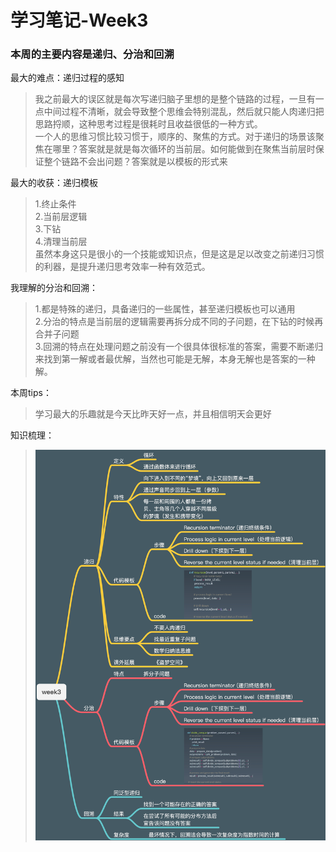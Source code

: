 # 学习笔记-Week3
### 本周的主要内容是递归、分治和回溯  
最大的难点：递归过程的感知  
> 我之前最大的误区就是每次写递归脑子里想的是整个链路的过程，一旦有一点中间过程不清晰，就会导致整个思维会特别混乱，然后就只能人肉递归把思路捋顺，这种思考过程是很耗时且收益很低的一种方式。   
> 一个人的思维习惯比较习惯于，顺序的、聚焦的方式。对于递归的场景该聚焦在哪里？答案就是就是每次循环的当前层。如何能做到在聚焦当前层时保证整个链路不会出问题？答案就是以模板的形式来  


最大的收获：递归模板
> 1.终止条件  
2.当前层逻辑  
3.下钻  
4.清理当前层  
虽然本身这只是很小的一个技能或知识点，但是这是足以改变之前递归习惯的利器，是提升递归思考效率一种有效范式。  


我理解的分治和回溯：
> 1.都是特殊的递归，具备递归的一些属性，甚至递归模板也可以通用  
2.分治的特点是当前层的逻辑需要再拆分成不同的子问题，在下钻的时候再合并子问题  
3.回溯的特点在处理问题之前没有一个很具体很标准的答案，需要不断递归来找到第一解或者最优解，当然也可能是无解，本身无解也是答案的一种解。  

本周tips：
> 学习最大的乐趣就是今天比昨天好一点，并且相信明天会更好

知识梳理：
> ![avatar](img.png)

